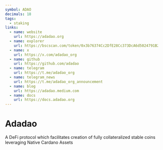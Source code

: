 ```yaml
---
symbol: ADAO
decimals: 18
tags:
  - staking
links:
  - name: website
    url: https://adadao.org
  - name: explorer
    url: https://bscscan.com/token/0x3b76374Cc2DfE28Cc373DcA6d5024791B2586335
  - name: x
    url: https://x.com/adadao_org
  - name: github
    url: https://github.com/adadao
  - name: telegram
    url: https://t.me/adadao_org
  - name: telegram_news
    url: https://t.me/adadao_org_announcement
  - name: blog
    url: https://adadao.medium.com
  - name: docs
    url: https://docs.adadao.org
---
```


# Adadao

A DeFi protocol which facilitates creation of fully collateralized stable coins leveraging Native Cardano Assets
